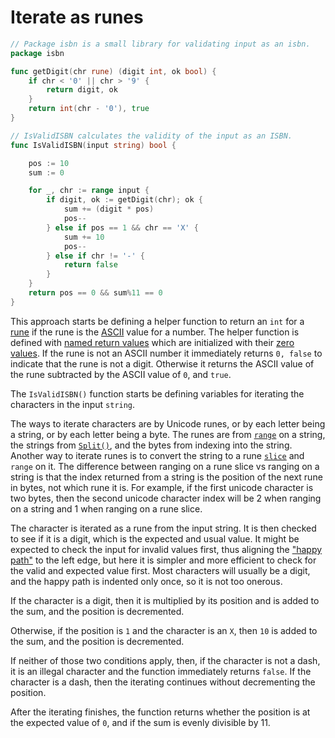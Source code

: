 # Iterate as runes

```go
// Package isbn is a small library for validating input as an isbn.
package isbn

func getDigit(chr rune) (digit int, ok bool) {
	if chr < '0' || chr > '9' {
		return digit, ok
	}
	return int(chr - '0'), true
}

// IsValidISBN calculates the validity of the input as an ISBN.
func IsValidISBN(input string) bool {

	pos := 10
	sum := 0

	for _, chr := range input {
		if digit, ok := getDigit(chr); ok {
			sum += (digit * pos)
			pos--
		} else if pos == 1 && chr == 'X' {
			sum += 10
			pos--
		} else if chr != '-' {
			return false
		}
	}
	return pos == 0 && sum%11 == 0
}
```

This approach starts be defining a helper function to return an `int` for a [rune][runes] if the rune is the [ASCII][ascii]  value for a number.
The helper function is defined with [named return values][named-return-values] which are initialized with their [zero values][zero-values].
If the rune is not an ASCII number it immediately returns `0, false` to indicate that the rune is not a digit.
Otherwise it returns the ASCII value of the rune subtracted by the ASCII value of `0`, and `true`.
 
The `IsValidISBN()` function starts be defining variables for iterating the characters in the input `string`.

The ways to iterate characters are by Unicode runes, or by each letter being a string, or by each letter being a byte.
The runes are from [`range`][range] on a string, the strings from [`Split()`][split], and the bytes from indexing into the string.
Another way to iterate runes is to convert the string to a rune [`slice`][slice] and `range` on it.
The difference between ranging on a rune slice vs ranging on a string is that the index returned from a string is the position of the next rune in bytes,
not which rune it is.
For example, if the first unicode character is two bytes,
then the second unicode character index will be 2 when ranging on a string and 1 when ranging on a rune slice.

The character is iterated as a rune from the input string.
It is then checked to see if it is a digit, which is the expected and usual value.
It might be expected to check the input for invalid values first, thus aligning the ["happy path"][happy-path] to the left edge,
but here it is simpler and more efficient to check for the valid and expected value first.
Most characters will usually be a digit, and the happy path is indented only once, so it is not too onerous.

If the character is a digit, then it is multiplied by its position and is added to the sum,
and the position is decremented.

Otherwise, if the position is `1`  and the character is an `X`, then `10` is added to the sum,
and the position is decremented.

If neither of those two conditions apply, then, if the character is not a dash,
it is an illegal character and the function immediately returns `false`.
If the character is a dash, then the iterating continues without decrementing the position.

After the iterating finishes, the function returns whether the position is at the expected value of `0`,
and if the sum is evenly divisible by 11.

[runes]: https://golangdocs.com/rune-in-golang
[ascii]: https://www.asciitable.com/
[named-return-values]: https://yourbasic.org/golang/named-return-values-parameters/
[zero-values]: https://yourbasic.org/golang/default-zero-value/
[range]: https://gobyexample.com/range
[split]: https://pkg.go.dev/strings#Split
[slice]: https://gobyexample.com/slices
[happy-path]: https://en.wikipedia.org/wiki/Happy_path
